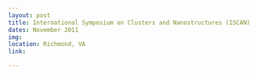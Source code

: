 ```yaml
---
layout: post
title: International Symposium on Clusters and Nanostructures (ISCAN)
dates: November 2011
img: 
location: Richmond, VA
link: 

---
```


